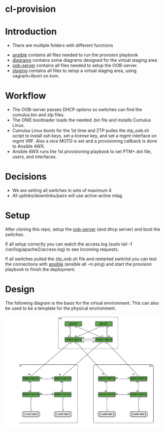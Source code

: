 # cl-provision

# Introduction
- There are multiple folders with different functions
* [ansible](ansible/) contains all files needed to run the provision playbook
* [diagrams](diagrams/) contains some diagrams designed for the virtual staging area
* [oob-server](oob-server/) contains all files needed to setup the OOB-server.
* [staging](staging/) contains all files to setup a virtual staging area, using vagrant+libvirt on kvm.

# Workflow
- The OOB-server passes DHCP options so switches can find the cumulus.bin and ztp files.
- The ONIE bootloader loads the needed .bin file and installs Cumulus Linux.
- Cumulus Linux boots for the 1st time and ZTP pulles the ztp_oob.sh script to install ssh keys, set a license key, and set a mgmt interface on mgmt VRF.
  Also a nice MOTD is set and a provisioning callback is done to Ansible AWX.
- Ansible AWX runs the 1st provisioning playbook to set PTM+.dot file, users, and interfaces.

# Decisions
- We are setting all switches in sets of maximum 4
- All uplinks/downlinks/pairs will use active-active mlag.

# Setup
After cloning this repo, setup the [oob-server](oob-server/) (and dhcp server) and boot the switches.

If all setup correctly you can watch the access.log (sudo tail -f /var/log/apache2/access.log) to see incoming requests.

If all switches pulled the ztp_oob.sh file and restarted switchd you can test the connections with [ansible](ansible/) (ansible all -m ping) and start the provision playbook to finish the deployment.

# Design
The following diagram is the basis for the virtual environment. This can also be used to be a template for the physical environment.

![diagram](diagrams/naturalis.png)  
